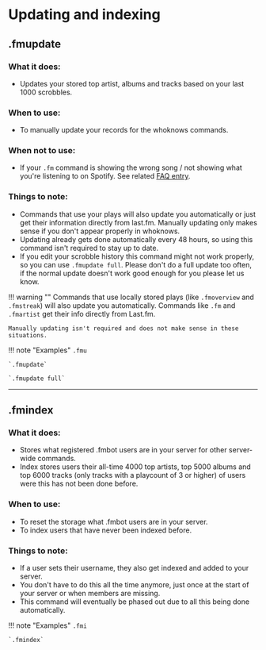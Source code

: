 # Updating and indexing

## .fmupdate

### What it does:

- Updates your stored top artist, albums and tracks based on your last 1000 scrobbles.

### When to use:

- To manually update your records for the whoknows commands.

### When **not** to use:

- If your `.fm` command is showing the wrong song / not showing what you're listening to on Spotify. See related [FAQ entry](/faq/#commands-are-showing-the-wrong-songs-its-not-showing-what-i-listen-to-on-spotify).

### Things to note:

- Commands that use your plays will also update you automatically or just get their information directly from last.fm. Manually updating only makes sense if you don't appear properly in whoknows.
- Updating already gets done automatically every 48 hours, so using this command isn't required to stay up to date.
- If you edit your scrobble history this command might not work properly, so you can use `.fmupdate full`. Please don't do a full update too often, if the normal update doesn't work good enough for you please let us know.

    
!!! warning ""
    Commands that use locally stored plays (like `.fmoverview` and `.fmstreak`) will also update you automatically. Commands like `.fm` and `.fmartist` get their info directly from Last.fm.

    Manually updating isn't required and does not make sense in these situations.


!!! note "Examples"
    `.fmu`

    `.fmupdate`

    `.fmupdate full`

---

## .fmindex

### What it does:

- Stores what registered .fmbot users are in your server for other server-wide commands.
- Index stores users their all-time 4000 top artists, top 5000 albums and top 6000 tracks (only tracks with a playcount of 3 or higher) of users were this has not been done before.

### When to use:

- To reset the storage what .fmbot users are in your server.
- To index users that have never been indexed before.

### Things to note:

- If a user sets their username, they also get indexed and added to your server.
- You don't have to do this all the time anymore, just once at the start of your server or when members are missing.
- This command will eventually be phased out due to all this being done automatically.

!!! note "Examples"
    `.fmi`

    `.fmindex`